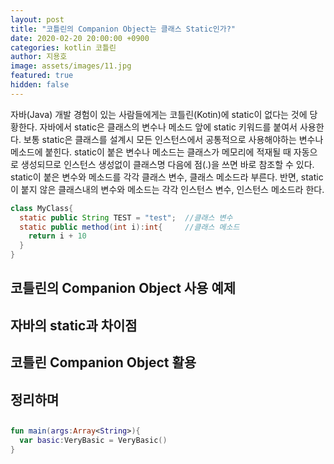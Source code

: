 ```yaml
---
layout: post
title: "코틀린의 Companion Object는 클래스 Static인가?"
date: 2020-02-20 20:00:00 +0900
categories: kotlin 코틀린
author: 지용호
image: assets/images/11.jpg
featured: true
hidden: false
---
```


자바(Java) 개발 경험이 있는 사람들에게는 코틀린(Kotin)에 static이 없다는 것에 당황한다. 자바에서 static은 클래스의 변수나 메소드 앞에 static 키워드를 붙여서 사용한다. 보통 static은 클래스를 설계시 모든 인스턴스에서 공통적으로 사용해야하는 변수나 메소드에 붙힌다. static이 붙은 변수나 메소드는 클래스가 메모리에 적재될 때 자동으로 생성되므로 인스턴스 생성없이 클래스명 다음에 점(.)을 쓰면 바로 참조할 수 있다. static이 붙은 변수와 메소드를 각각 클래스 변수, 클래스 메소드라 부른다. 반면, static이 붙지 않은 클래스내의 변수와 메소드는 각각 인스턴스 변수, 인스턴스 메소드라 한다.

```java
class MyClass{
  static public String TEST = "test";  //클래스 변수
  static public method(int i):int{     //클래스 메소드 
    return i + 10
  }
}
```

## 코틀린의 Companion Object 사용 예제 

## 자바의 static과 차이점 

## 코틀린 Companion Object 활용 


## 정리하며 


## 

```kotlin
fun main(args:Array<String>){
  var basic:VeryBasic = VeryBasic()
}

```


